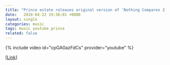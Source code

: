 ```yaml
---
title: "Prince estate releases original version of 'Nothing Compares 2 U'"
date:   2018-04-22 19:36:01 +0800
layout: single
categories: music
tags: music youtube prince
related: false
---
```


{% include video id="cpGA0azFdCs" provider="youtube" %}

[[Link](https://www.dailydot.com/upstream/prince-estate-original-nothing-compares-2-u/)]
